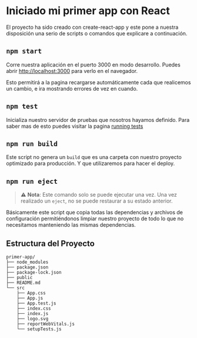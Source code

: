 # Iniciado mi primer app con React

El proyecto ha sido creado con create-react-app y este pone a nuestra disposición una serio de scripts o comandos que explicare a continuación.


## `npm start`

Corre nuestra aplicación en el puerto 3000 en modo desarrollo.
Puedes abrir [http://localhost:3000](http://localhost:3000) para verlo en el navegador.

Esto permitirá a la pagina recargarse automáticamente cada que realicemos un cambio, e ira mostrando errores de vez en cuando.

## `npm test`

Inicializa nuestro servidor de pruebas que nosotros hayamos definido.
Para saber mas de esto puedes visitar la pagina [running tests](https://facebook.github.io/create-react-app/docs/running-tests)

## `npm run build`

Este script no genera un ```build``` que es una carpeta con nuestro proyecto optimizado para producción. Y que utilizaremos para hacer el deploy.

## `npm run eject`

> ⚠ **Nota**: Este comando solo se puede ejecutar una vez. Una vez realizado un  `eject`, no se puede restaurar a su estado anterior.

Básicamente este script que copia todas las dependencias y archivos de configuración permitiéndonos limpiar nuestro proyecto de todo lo que no necesitamos manteniendo las mismas dependencias.

## Estructura del Proyecto

```console
primer-app/
├── node_modules
├── package.json
├── package-lock.json
├── public
├── README.md
└── src
    ├── App.css
    ├── App.js
    ├── App.test.js
    ├── index.css
    ├── index.js
    ├── logo.svg
    ├── reportWebVitals.js
    └── setupTests.js
```
